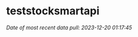 
<!-- README.md is generated from README.Rmd. Please edit that file -->

# teststocksmartapi

*Date of most recent data pull: 2023-12-20 01:17:45*

